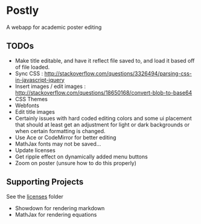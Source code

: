 Postly
======

A webapp for academic poster editing

TODOs
-----

* Make title editable, and have it reflect file saved to, and load it based off
  of file loaded.
* Sync CSS : http://stackoverflow.com/questions/3326494/parsing-css-in-javascript-jquery
* Insert images / edit images : http://stackoverflow.com/questions/18650168/convert-blob-to-base64
* CSS Themes
* Webfonts
* Edit title images
* Certainly issues with hard coded editing colors  and some ui placement that
  should at least get an adjustment for light or dark backgrounds or when
  certain formatting is changed.
* Use Ace or CodeMirror for better editing
* MathJax fonts may not be saved...
* Update licenses
* Get ripple effect on dynamically added menu buttons
* Zoom on poster (unsure how to do this properly)

Supporting Projects
-------------------

See the [licenses](licenses) folder

* Showdown for rendering markdown
* MathJax for rendering equations
